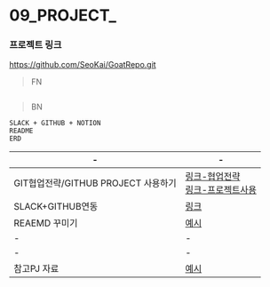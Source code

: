# 09_PROJECT_

### 프로젝트 링크
https://github.com/SeoKai/GoatRepo.git

> FN
```

```


> BN
```
SLACK + GITHUB + NOTION
README
ERD

```
|-|-|
|-|-|
|GIT협업전략/GITHUB PROJECT 사용하기|[링크-협업전략]()<br>[링크-프로젝트사용](https://devlog-wjdrbs96.tistory.com/227)|
|SLACK+GITHUB연동|[링크](https://sepiros.tistory.com/37)|
|REAEMD 꾸미기|[예시](./BN/README)|
|-|-|
|-|-|
|참고PJ 자료|[예시](./BN/REF_PROJECTS)|

